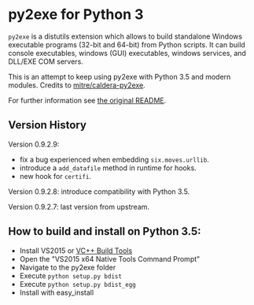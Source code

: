 py2exe for Python 3
===================

`py2exe` is a distutils extension which allows to build standalone
Windows executable programs (32-bit and 64-bit) from Python scripts.
It can build console executables, windows (GUI) executables, windows
services, and DLL/EXE COM servers.

This is an attempt to keep using py2exe with Python 3.5 and modern modules. Credits to [mitre/caldera-py2exe](https://github.com/mitre/caldera-py2exe).

For further information see [the original README](README_ORIGINAL.rst).

Version History
-------

Version 0.9.2.9:
- fix a bug experienced when embedding `six.moves.urllib`.
- introduce a `add_datafile` method in runtime for hooks.
- new hook for `certifi`.

Version 0.9.2.8: introduce compatibility with Python 3.5.

Version 0.9.2.7: last version from upstream.

How to build and install on Python 3.5:
-------

- Install VS2015 or [VC++ Build Tools](http://landinghub.visualstudio.com/visual-cpp-build-tools)
- Open the "VS2015 x64 Native Tools Command Prompt" 
- Navigate to the py2exe folder
- Execute `python setup.py bdist`
- Execute `python setup.py bdist_egg`
- Install with easy_install
